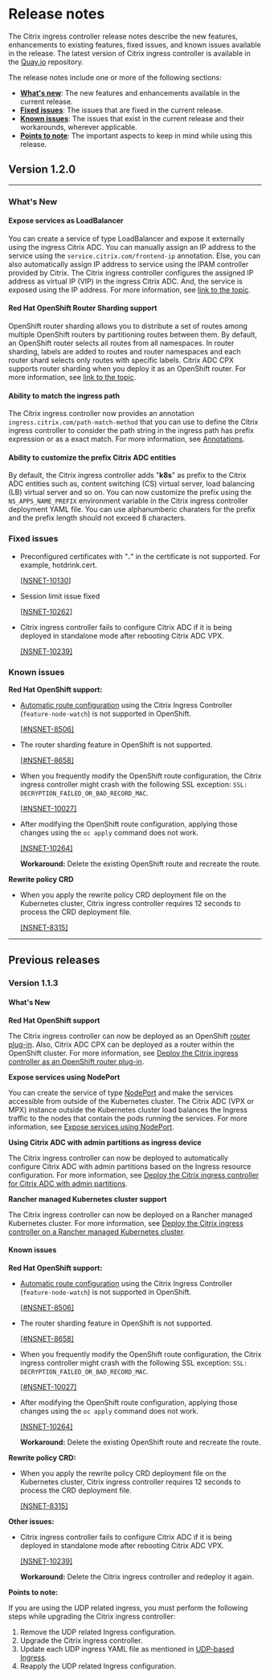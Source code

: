 # Release notes

The Citrix ingress controller release notes describe the new features, enhancements to existing features, fixed issues, and known issues available in the release. The latest version of Citrix ingress controller is available in the [Quay.io](https://quay.io/repository/citrix/citrix-k8s-ingress-controller?tab=info) repository.

The release notes include one or more of the following sections:

-  [**What's new**](#whats-new): The new features and enhancements available in the current release.
-  [**Fixed issues**](#fixed-issues): The issues that are fixed in the current release.
-  [**Known issues**](#known-issues): The issues that exist in the current release and their workarounds, wherever applicable.
-  [**Points to note**](#points-to-note): The important aspects to keep in mind while using this release.

## Version 1.2.0

---

### What's New

#### Expose services as LoadBalancer

You can create a service of type LoadBalancer and expose it externally using the ingress Citrix ADC.  You can manually assign an IP address to the service using the `service.citrix.com/frontend-ip` annotation. Else, you can also automatically assign IP address to service using the IPAM controller provided by Citrix. The Citrix ingress controller configures the assigned IP address as virtual IP (VIP) in the ingress Citrix ADC. And, the service is exposed using the IP address. For more information, see [link to the topic]().

#### Red Hat OpenShift Router Sharding support

OpenShift router sharding allows you to distribute a set of routes among multiple OpenShift routers by partitioning routes between them. By default, an OpenShift router selects all routes from all namespaces.  In router sharding, labels are added to routes and router namespaces and each router shard selects only routes with specific labels. Citrix ADC CPX  supports router sharding when you deploy it as an OpenShift router. For more information, see [link to the topic]().

#### Ability to match the ingress path

The Citrix ingress controller now provides an annotation `ingress.citrix.com/path-match-method` that you can use to define the Citrix ingress controller to consider the path string in the ingress path has prefix expression or as a exact match. For more information, see [Annotations](configure/annotations.md).

#### Ability to customize the prefix Citrix ADC entities

By default, the Citrix ingress controller adds "**k8s**" as prefix to the Citrix ADC entities such as, content switching (CS) virtual server, load balancing (LB) virtual server and so on. You can now customize the prefix using the `NS_APPS_NAME_PREFIX` environment variable in the Citrix ingress controller deployment YAML file. You can use alphanumberic charaters for the prefix and the prefix length should not exceed 8 characters.

### Fixed issues

-  Preconfigured certificates with "**.**" in the certificate is not supported. For example, hotdrink.cert.

    [[NSNET-10130](https://issues.citrite.net/browse/NSNET-10130)]

-  Session limit issue fixed

    [[NSNET-10262](https://issues.citrite.net/browse/NSNET-10262)]

-  Citrix ingress controller fails to configure Citrix ADC if it is being deployed in standalone mode after rebooting Citrix ADC VPX.

    [[NSNET-10239]](https://issues.citrite.net/browse/NSNET-10239)

### Known issues

**Red Hat OpenShift support:**

-  [Automatic route configuration](network/staticrouting.md#automatically-configure-route-on-the-citrix-adc-instance) using the Citrix Ingress Controller (`feature-node-watch`) is not supported in OpenShift.

    [[#NSNET-8506]](https://issues.citrite.net/browse/NSNET-8506)

-  The router sharding feature in OpenShift is not supported.

    [[#NSNET-8658]](https://issues.citrite.net/browse/NSNET-8658)

-  When you frequently modify the OpenShift route configuration, the Citrix ingress controller might crash with the following SSL exception: `SSL: DECRYPTION_FAILED_OR_BAD_RECORD_MAC`.

    [[#NSNET-10027]](https://issues.citrite.net/browse/NSNET-10027)

-  After modifying the OpenShift route configuration, applying those changes using the `oc apply` command does not work.

    [[NSNET-10264]](https://issues.citrite.net/browse/NSNET-10264)

    **Workaround:** Delete the existing OpenShift route and recreate the route.

**Rewrite policy CRD**

-  When you apply the rewrite policy CRD deployment file on the Kubernetes cluster, Citrix ingress controller requires 12 seconds to process the CRD deployment file.

    [[NSNET-8315]](https://issues.citrite.net/browse/NSNET-8315)

---

## Previous releases

### Version 1.1.3

#### What's New

**Red Hat OpenShift support**

The Citrix ingress controller can now be deployed as an OpenShift [router plug-in](https://docs.openshift.com/container-platform/3.9/architecture/networking/assembly_available_router_plugins.html). Also, Citrix ADC CPX can be deployed as a router within the OpenShift cluster. For more information, see [Deploy the Citrix ingress controller as an OpenShift router plug-in](deploy/deploy-cic-openshift.md).

**Expose services using NodePort**

You can create the service of type [NodePort](https://kubernetes.io/docs/concepts/services-networking/service/#nodeport) and make the services accessible from outside of the Kubernetes cluster. The Citrix ADC (VPX or MPX) instance outside the Kubernetes cluster load balances the Ingress traffic to the nodes that contain the pods running the services. For more information, see [Expose services using NodePort](network/nodeport.md).

**Using Citrix ADC with admin partitions as ingress device**

The Citrix ingress controller can now be deployed to automatically configure Citrix ADC with admin partitions based on the Ingress resource configuration. For more information, see [Deploy the Citrix ingress controller for Citrix ADC with admin partitions](deploy/deploy-cic-adc-admin-partition.md).

**Rancher managed Kubernetes cluster support**

The Citrix ingress controller can now be deployed on a Rancher managed Kubernetes cluster. For more information, see [Deploy the Citrix ingress controller on a Rancher managed Kubernetes cluster](deploy/deploy-cic-rancher.md).

#### Known issues

**Red Hat OpenShift support:**

-  [Automatic route configuration](network/staticrouting.md#automatically-configure-route-on-the-citrix-adc-instance) using the Citrix Ingress Controller (`feature-node-watch`) is not supported in OpenShift.

    [[#NSNET-8506]](https://issues.citrite.net/browse/NSNET-8506)

-  The router sharding feature in OpenShift is not supported.

    [[#NSNET-8658]](https://issues.citrite.net/browse/NSNET-8658)

-  When you frequently modify the OpenShift route configuration, the Citrix ingress controller might crash with the following SSL exception: `SSL: DECRYPTION_FAILED_OR_BAD_RECORD_MAC`.

    [[#NSNET-10027]](https://issues.citrite.net/browse/NSNET-10027)

-  After modifying the OpenShift route configuration, applying those changes using the `oc apply` command does not work.

    [[NSNET-10264]](https://issues.citrite.net/browse/NSNET-10264)

    **Workaround:** Delete the existing OpenShift route and recreate the route.

**Rewrite policy CRD:**

-  When you apply the rewrite policy CRD deployment file on the Kubernetes cluster, Citrix ingress controller requires 12 seconds to process the CRD deployment file.

    [[NSNET-8315]](https://issues.citrite.net/browse/NSNET-8315)
  
**Other issues:**

-  Citrix ingress controller fails to configure Citrix ADC if it is being deployed in standalone mode after rebooting Citrix ADC VPX.

    [[NSNET-10239]](https://issues.citrite.net/browse/NSNET-10239)

     **Workaround:** Delete the Citrix ingress controller and redeploy it again.

**Points to note:**

If you are using the UDP related ingress, you must perform the following steps while upgrading the Citrix ingress controller:

1.  Remove the UDP related Ingress configuration.
1.  Upgrade the Citrix ingress controller.
1.  Update each UDP ingress YAML file as mentioned in [UDP-based Ingress](https://developer-docs.citrix.com/projects/citrix-k8s-ingress-controller/en/latest/how-to/tcp-udp-ingress/).
1.  Reapply the UDP related Ingress configuration.
